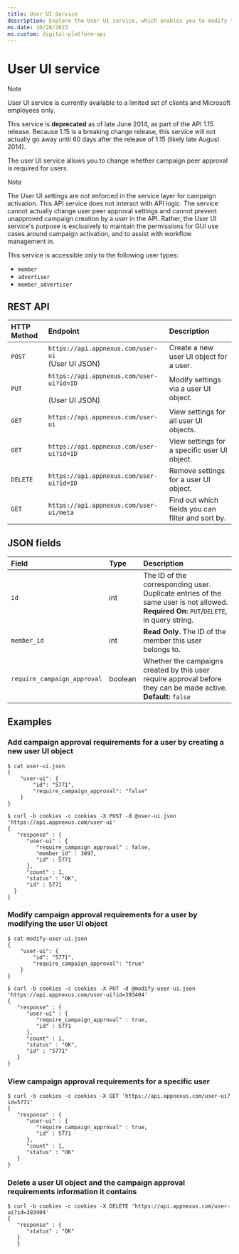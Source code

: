 ```yaml
---
title: User UI Service
description: Explore the User UI service, which enables you to modify the requirement for a user's campaign peer approval.
ms.date: 10/28/2023
ms.custom: digital-platform-api
---
```


# User UI service

> [!NOTE]
> User UI service is currently available to a limited set of clients and Microsoft employees only.
>
> This service is **deprecated** as of late June 2014, as part of the API 1.15 release. Because 1.15 is a breaking change release, this service will not actually go away until 60 days after the release of 1.15 (likely late August 2014).

The user UI service allows you to change whether campaign peer approval is required for users.

> [!NOTE]
> The User UI settings are not enforced in the service layer for campaign activation. This API service does not interact with API logic. The service cannot actually change user peer approval settings and cannot prevent unapproved campaign creation by a user in the API.  Rather, the User UI service's purpose is exclusively to maintain the permissions for GUI use cases around campaign activation, and to assist with workflow management in.
>
> This service is accessible only to the following user types:
>
> - `member`
> - `advertiser`
> - `member_advertiser`

## REST API

| HTTP Method | Endpoint | Description |
|:---|:---|:---|
| `POST` | `https://api.appnexus.com/user-ui`<br>(User UI JSON) | Create a new user UI object for a user. |
| `PUT` | `https://api.appnexus.com/user-ui?id=ID`<br><br>(User UI JSON) | Modify settings via a user UI object. |
| `GET` | `https://api.appnexus.com/user-ui` | View settings for all user UI objects. |
| `GET` | `https://api.appnexus.com/user-ui?id=ID` | View settings for a specific user UI object. |
| `DELETE` | `https://api.appnexus.com/user-ui?id=ID` | Remove settings for a user UI object. |
| `GET` | `https://api.appnexus.com/user-ui/meta` | Find out which fields you can filter and sort by. |

## JSON fields

| Field | Type | Description |
|:---|:---|:---|
| `id` | int | The ID of the corresponding user. Duplicate entries of the same user is not allowed.<br>**Required On:** `PUT`/`DELETE`, in query string. |
| `member_id` | int | **Read Only.** The ID of the member this user belongs to. |
| `require_campaign_approval` | boolean | Whether the campaigns created by this user require approval before they can be made active.<br>**Default:** `false` |

## Examples

### Add campaign approval requirements for a user by creating a new user UI object

```
$ cat user-ui.json
{
    "user-ui": {
        "id": "5771",
        "require_campaign_approval": "false"
    }
}
```

```
$ curl -b cookies -c cookies -X POST -d @user-ui.json 'https://api.appnexus.com/user-ui'
{
   "response" : {
      "user-ui" : {
         "require_campaign_approval" : false,
         "member_id" : 3897,
         "id" : 5771
      },
      "count" : 1,
      "status" : "OK",
      "id" : 5771
  }
}
```

### Modify campaign approval requirements for a user by modifying the user UI object

```
$ cat modify-user-ui.json
{
    "user-ui": {
        "id": "5771",
        "require_campaign_approval": "true"
    }
}
```

```
$ curl -b cookies -c cookies -X PUT -d @modify-user-ui.json 'https://api.appnexus.com/user-ui?id=393404'
{
   "response" : {
      "user-ui" : {
         "require_campaign_approval" : true,
         "id" : 5771
      },
      "count" : 1,
      "status" : "OK",
      "id" : "5771"
   }
}
```

### View campaign approval requirements for a specific user

```
$ curl -b cookies -c cookies -X GET 'https://api.appnexus.com/user-ui?id=5771'
{
   "response" : {
      "user-ui" : {
         "require_campaign_approval" : true,
         "id" : 5771
      },
      "count" : 1,
      "status" : "OK"
   }
}
```

### Delete a user UI object and the campaign approval requirements information it contains

```
$ curl -b cookies -c cookies -X DELETE 'https://api.appnexus.com/user-ui?id=393404'
{
   "response" : {
      "status" : "OK"
   }
   }
```
